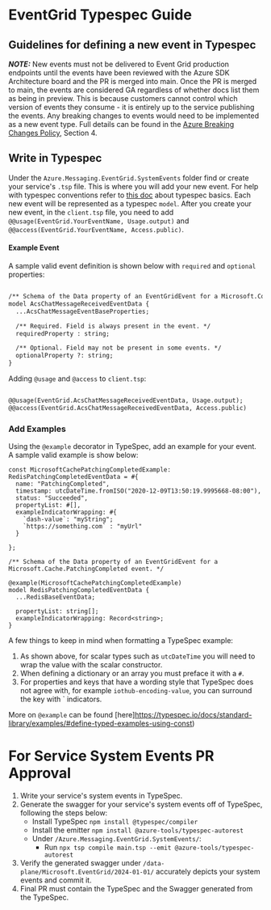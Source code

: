 # EventGrid Typespec Guide

## Guidelines for defining a new event in Typespec

 **_NOTE:_** New events must not be delivered to Event Grid production endpoints until the events have been reviewed with the Azure SDK Architecture board and the PR is merged into main. Once the PR is merged to main, the events are considered GA regardless of whether docs list them as being in preview. This is because customers cannot control which version of events they consume - it is entirely up to the service publishing the events. Any breaking changes to events would need to be implemented as a new event type. Full details can be found in the [Azure Breaking Changes Policy](http://aka.ms/AzBreakingChangesPolicy/), Section 4.

## Write in Typespec

Under the `Azure.Messaging.EventGrid.SystemEvents` folder find or create your service's `.tsp` file. This is where you will add your new event. For help with typespec conventions refer to [this doc](https://microsoft.github.io/typespec/) about typespec basics. Each new event will be represented as a typespec `model`. After you create your new event, in the `client.tsp` file, you need to add `@@usage(EventGrid.YourEventName, Usage.output)` and `@@access(EventGrid.YourEventName, Access.public)`.

#### Example Event


A sample valid event definition is shown below with `required` and `optional` properties:
~~~ markdown

/** Schema of the Data property of an EventGridEvent for a Microsoft.Communication.ChatMessageReceived event. */
model AcsChatMessageReceivedEventData {
  ...AcsChatMessageEventBaseProperties;

  /** Required. Field is always present in the event. */
  requiredProperty : string;    

  /** Optional. Field may not be present in some events. */
  optionalProperty ?: string;
}
~~~

Adding `@usage` and `@access` to `client.tsp`:
~~~ markdown

@@usage(EventGrid.AcsChatMessageReceivedEventData, Usage.output);
@@access(EventGrid.AcsChatMessageReceivedEventData, Access.public)
~~~

### Add Examples

Using the `@example` decorator in TypeSpec, add an example for your event. A sample valid example is show below:

~~~ typespec
const MicrosoftCachePatchingCompletedExample: RedisPatchingCompletedEventData = #{
  name: "PatchingCompleted",
  timestamp: utcDateTime.fromISO("2020-12-09T13:50:19.9995668-08:00"),
  status: "Succeeded",
  propertyList: #[],
  exampleIndicatorWrapping: #{
    `dash-value`: "myString";
    `https://something.com` : "myUrl"
  }

};

/** Schema of the Data property of an EventGridEvent for a Microsoft.Cache.PatchingCompleted event. */

@example(MicrosoftCachePatchingCompletedExample)
model RedisPatchingCompletedEventData {
  ...RedisBaseEventData;

  propertyList: string[];
  exampleIndicatorWrapping: Record<string>;
}
~~~

A few things to keep in mind when formatting a TypeSpec example:

1. As shown above, for scalar types such as `utcDateTime` you will need to wrap the value with the scalar constructor.
2. When defining a dictionary or an array you must preface it with a `#`.
3. For properties and keys that have a wording style that TypeSpec does not agree with, for example `iothub-encoding-value`, you can surround the key with ` indicators. 

More on `@example` can be found [here]https://typespec.io/docs/standard-library/examples/#define-typed-examples-using-const)

# For Service System Events PR Approval

1) Write your service's system events in TypeSpec.
1) Generate the swagger for your service's system events off of TypeSpec, following the steps below:
    - Install TypeSpec `npm install @typespec/compiler`
    - Install the emitter `npm install @azure-tools/typespec-autorest`
    - Under `/Azure.Messaging.EventGrid.SystemEvents/`:
        - Run `npx tsp compile main.tsp --emit @azure-tools/typespec-autorest`
1) Verify the generated swagger under `/data-plane/Microsoft.EventGrid/2024-01-01/` accurately depicts your system events and commit it.
1) Final PR must contain the TypeSpec and the Swagger generated from the TypeSpec.